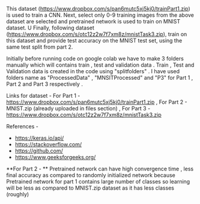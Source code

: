 This dataset (https://www.dropbox.com/s/pan6mutc5xj5kj0/trainPart1.zip) is used to train a CNN.
Next, select only 0-9 training images from the above dataset are selected and pretrained network is used to train on MNIST dataset. U
Finally, following dataset (https://www.dropbox.com/s/otc12z2w7f7xm8z/mnistTask3.zip), train on this dataset and provide test accuracy on the MNIST test set, using the same test split from part 2. 


Initially before running code on google colab we have to make 3 folders manually which will contains train , test and validation data . Train , Test and Validation data is created in the code using "splitfolders" . I have used folders name as "ProcessedData" , "MNSITProcessed" and "P3" for Part 1 , Part 2 and Part 3 respectively . 

Links for dataset  - 
For Part 1 - https://www.dropbox.com/s/pan6mutc5xj5kj0/trainPart1.zip , 
For Part 2 - MNIST.zip (already uploaded in files section) , 
For Part 3 - https://www.dropbox.com/s/otc12z2w7f7xm8z/mnistTask3.zip


References - 


*   https://keras.io/api/
*   https://stackoverflow.com/
*   https://github.com/
*   https://www.geeksforgeeks.org/ 
 
**For Part 2 -  **
Pretrained network can have high convergence time , less final accuracy as compared to randomly initialized network because Pretrained network for part 1 contains large number of classes so learning will be less as compared to MNIST.zip dataset as it has less classes (roughly)
